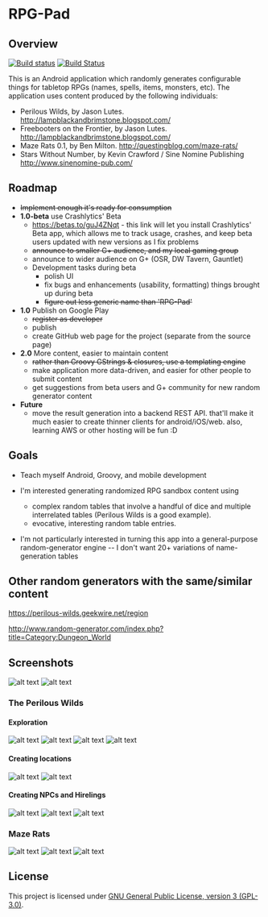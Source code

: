 # RPG-Pad

## Overview

[![Build status](https://circleci.com/gh/stevesea/RPGpad.svg?&style=shield&circle-token=d5b638c2be4157b4b3bdd347bd139c392968d7db)](https://circleci.com/gh/stevesea/RPGpad)
[![Build Status](https://travis-ci.org/stevesea/RPGpad.svg?branch=master)](https://travis-ci.org/stevesea/RPGpad)

This is an Android application which randomly generates configurable things for tabletop RPGs
(names, spells, items, monsters, etc). The application uses content produced by the following individuals:

* Perilous Wilds, by Jason Lutes. http://lampblackandbrimstone.blogspot.com/
* Freebooters on the Frontier, by Jason Lutes. http://lampblackandbrimstone.blogspot.com/
* Maze Rats 0.1, by Ben Milton. http://questingblog.com/maze-rats/
* Stars Without Number, by Kevin Crawford / Sine Nomine Publishing http://www.sinenomine-pub.com/

## Roadmap

* ~~Implement enough it's ready for consumption~~
* **1.0-beta** use Crashlytics' Beta
    * https://betas.to/guJ4ZNqt  - this link will let you install Crashlytics' Beta app, which allows
     me to track usage, crashes, and keep beta users updated with new versions as I fix problems
    * ~~announce to smaller G+ audience, and my local gaming group~~
    * announce to wider audience on G+ (OSR, DW Tavern, Gauntlet)
    * Development tasks during beta
        * polish UI
        * fix bugs and enhancements (usability, formatting) things brought up during beta
        * ~~figure out less generic name than 'RPG-Pad'~~
* **1.0** Publish on Google Play
    * ~~register as developer~~
    * publish
    * create GitHub web page for the project (separate from the source page)
* **2.0** More content, easier to maintain content
    * ~~rather than Groovy GStrings & closures, use a templating engine~~
    * make application more data-driven, and easier for other people to submit content
    * get suggestions from beta users and G+ community for new random generator content
* **Future**
    * move the result generation into a backend REST API. that'll make it much easier to create
      thinner clients for android/iOS/web. also, learning AWS or other hosting will be fun :D


## Goals

* Teach myself Android, Groovy, and mobile development
* I'm interested generating randomized RPG sandbox content using
  * complex random tables that involve a handful of dice and multiple
    interrelated tables (Perilous Wilds is a good example).
  * evocative, interesting random table entries.

* I'm not particularly interested in turning this app into a general-purpose random-generator engine --
  I don't want 20+ variations of name-generation tables


## Other random generators with the same/similar content

https://perilous-wilds.geekwire.net/region

http://www.random-generator.com/index.php?title=Category:Dungeon_World


## Screenshots

![alt text](https://github.com/stevesea/RPGpad/raw/master/docs/images/initial_screen.png "The initial screen")
![alt text](https://github.com/stevesea/RPGpad/raw/master/docs/images/nav_drawer.png "Sliding nav bar, acknowledgements")

### The Perilous Wilds

#### Exploration

![alt text](https://github.com/stevesea/RPGpad/raw/master/docs/images/pw_danger.png "Perilous Wilds - Danger")
![alt text](https://github.com/stevesea/RPGpad/raw/master/docs/images/pw_discovery.png "Perilous Wilds - Discovery")
![alt text](https://github.com/stevesea/RPGpad/raw/master/docs/images/pw_explore_dungeon.png "Perilous Wilds - Explore Dungeon")
![alt text](https://github.com/stevesea/RPGpad/raw/master/docs/images/pw_treasure.png "Perilous Wilds - Treasure ")

#### Creating locations

![alt text](https://github.com/stevesea/RPGpad/raw/master/docs/images/pw_dungeon.png "Perilous Wilds - Dungeon ")
![alt text](https://github.com/stevesea/RPGpad/raw/master/docs/images/pw_steading.png "Perilous Wilds - Steading ")

#### Creating NPCs and Hirelings

![alt text](https://github.com/stevesea/RPGpad/raw/master/docs/images/pw_follower.png "Perilous Wilds - Follower ")
![alt text](https://github.com/stevesea/RPGpad/raw/master/docs/images/pw_npc.png "Perilous Wilds - NPC ")
![alt text](https://github.com/stevesea/RPGpad/raw/master/docs/images/pw_monster.png "Perilous Wilds - Monster ")

### Maze Rats

![alt text](https://github.com/stevesea/RPGpad/raw/master/docs/images/mr_chars.png "Maze Rats - characters")
![alt text](https://github.com/stevesea/RPGpad/raw/master/docs/images/mr_monsters.png "Maze Rats - monsters")
![alt text](https://github.com/stevesea/RPGpad/raw/master/docs/images/mr_spells.png "Maze Rats - spells")


## License
This project is licensed under [GNU General Public License, version 3 (GPL-3.0)](https://opensource.org/licenses/GPL-3.0).


